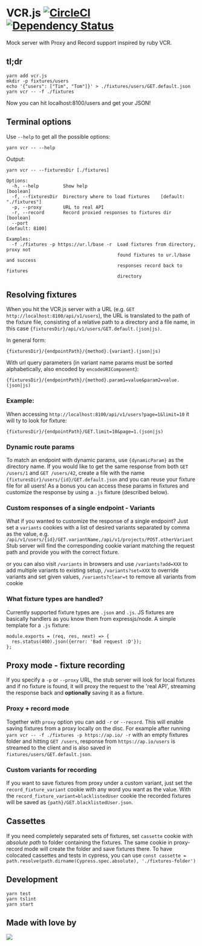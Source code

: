 # VCR.js [![CircleCI](https://circleci.com/gh/blueberryapps/vcr.js.svg?style=svg)](https://circleci.com/gh/blueberryapps/vcr.js) [![Dependency Status](https://dependencyci.com/github/blueberryapps/vcr.js/badge)](https://dependencyci.com/github/blueberryapps/vcr.js)

Mock server with Proxy and Record support inspired by ruby VCR.

## tl;dr
```
yarn add vcr.js
mkdir -p fixtures/users
echo '{"users": ["Tim", "Tom"]}' > ./fixtures/users/GET.default.json
yarn vcr -- -f ./fixtures
```
Now you can hit localhost:8100/users and get your JSON!

## Terminal options

Use `--help` to get all the possible options:
```
yarn vcr -- --help
```

Output:
```
yarn vcr -- --fixturesDir [./fixtures]

Options:
  -h, --help         Show help                                         [boolean]
  -f, --fixturesDir  Directory where to load fixtures    [default: "./fixtures"]
  -p, --proxy        URL to real API
  -r, --record       Record proxied responses to fixtures dir          [boolean]
  --port                                                         [default: 8100]

Examples:
  -f ./fixtures -p https://ur.l/base -r  Load fixtures from directory, proxy not
                                         found fixtures to ur.l/base and success
                                         responses record back to fixtures
                                         directory
```

## Resolving fixtures
When you hit the VCR.js server with a URL (e.g. `GET http://localhost:8100/api/v1/users`),
the URL is translated to the path of the fixture file, consisting of a relative path to a directory and a file name,
in this case `{fixturesDir}/api/v1/users/GET.default.(json|js)`.

In general form:
```
{fixturesDir}/{endpointPath}/{method}.{variant}.(json|js)
```

With url query parameters (in variant name params must be sorted alphabetically, also encoded by `encodeURIComponent`):
```
{fixturesDir}/{endpointPath}/{method}.param1=value&param2=value.(json|js)
```

### Example:

When accessing `http://localhost:8100/api/v1/users?page=1&limit=10` it will ty to look for fixture:

```
{fixturesDir}/{endpointPath}/GET.limit=10&page=1.(json|js)
```

### Dynamic route params
To match an endpoint with dynamic params, use `{dynamicParam}` as the directory name.
If you would like to get the same response from both `GET /users/1` and `GET /users/42`,
create a file with the name `{fixturesDir}/users/{id}/GET.default.json` and you can reuse your fixture file for all users!
As a bonus you can access these params in fixtures and customize the response by using a `.js` fixture (described below).

### Custom responses of a single endpoint - Variants
What if you wanted to customize the response of a single endpoint?
Just set a `variants` cookies with a list of desired variants separated by comma as the value, e.g.
`/api/v1/users/{id}/GET.variantName,/api/v1/projects/POST.otherVariant`
Stub server will find the corresponding cookie variant matching the request path and provide you with the correct fixture.

or you can also visit `/variants` in browsers and use `/variants?add=XXX` to add multiple variants to existing setup, `/variants?set=XXX` to override variants and set given values, `/variants?clear=t` to remove all variants from cookie

### What fixture types are handled?
Currently supported fixture types are `.json` and `.js`. JS fixtures are basically handlers as you know them from expressjs/node.
A simple template for a `.js` fixture:
```
module.exports = (req, res, next) => {
  res.status(400).json({error: 'Bad request :D'});
};
```

## Proxy mode - fixture recording
If you specify a `-p` or `--proxy` URL, the stub server will look for local fixtures and if no fixture is found,
it will proxy the request to the 'real API', streaming the response back and **optionally** saving it as a fixture.

### Proxy + record mode
Together with `proxy` option you can add `-r` or `--record`. This will enable saving fixtures from a proxy locally on the disc.
For example after running `yarn vcr -- -f ./fixtures -p https://ap.io/ -r` with an empty fixtures folder and hitting `GET /users`,
response from `https://ap.io/users` is streamed to the client and is also saved in `fixtures/users/GET.default.json`.

### Custom variants for recording
If you want to save fixtures from proxy under a custom variant, just set the `record_fixture_variant` cookie with any word you want as the value.
With the `record_fixture_variant=blacklistedUser` cookie the recorded fixtures will be saved as `{path}/GET.blacklistedUser.json`.

## Cassettes
If you need completely separated sets of fixtures, set `cassette` cookie with *absolute path* to folder containing the fixtures. The same cookie in proxy-record mode will create the folder and save fixtures there. To have colocated cassettes and tests in cypress, you can use `const cassette = path.resolve(path.dirname(Cypress.spec.absolute), './fixtures-folder')`

## Development

```console
yarn test
yarn tslint
yarn start
```

## Made with love by
[![](https://camo.githubusercontent.com/d88ee6842f3ff2be96d11488aa0d878793aa67cd/68747470733a2f2f7777772e676f6f676c652e636f6d2f612f626c75656265727279617070732e636f6d2f696d616765732f6c6f676f2e676966)](https://www.blueberry.io)
